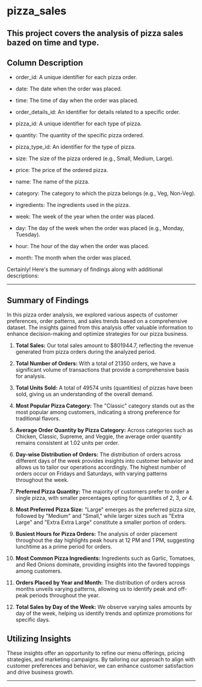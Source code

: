  # pizza_sales

## This project covers the analysis of pizza sales bazed on time and type.

## Column Description
- order_id: A unique identifier for each pizza order.

- date: The date when the order was placed.

- time: The time of day when the order was placed.
    
- order_details_id: An identifier for details related to a specific order.

- pizza_id: A unique identifier for each type of pizza.
    
- quantity: The quantity of the specific pizza ordered.

- pizza_type_id: An identifier for the type of pizza.

- size: The size of the pizza ordered (e.g., Small, Medium, Large).

- price: The price of the ordered pizza.

- name: The name of the pizza.

- category: The category to which the pizza belongs (e.g., Veg, Non-Veg).

- ingredients: The ingredients used in the pizza.

- week: The week of the year when the order was placed.

- day: The day of the week when the order was placed (e.g., Monday, Tuesday).

- hour: The hour of the day when the order was placed.

- month: The month when the order was placed.




Certainly! Here's the summary of findings along with additional descriptions:

---

## Summary of Findings

In this pizza order analysis, we explored various aspects of customer preferences, order patterns, and sales trends based on a comprehensive dataset. The insights gained from this analysis offer valuable information to enhance decision-making and optimize strategies for our pizza business.

1. **Total Sales:** Our total sales amount to $801944.7, reflecting the revenue generated from pizza orders during the analyzed period.

2. **Total Number of Orders:** With a total of 21350 orders, we have a significant volume of transactions that provide a comprehensive basis for analysis.

3. **Total Units Sold:** A total of 49574 units (quantities) of pizzas have been sold, giving us an understanding of the overall demand.

4. **Most Popular Pizza Category:** The "Classic" category stands out as the most popular among customers, indicating a strong preference for traditional flavors.

5. **Average Order Quantity by Pizza Category:** Across categories such as Chicken, Classic, Supreme, and Veggie, the average order quantity remains consistent at 1.02 units per order.

6. **Day-wise Distribution of Orders:** The distribution of orders across different days of the week provides insights into customer behavior and allows us to tailor our operations accordingly. The highest number of orders occur on Fridays and Saturdays, with varying patterns throughout the week.

7. **Preferred Pizza Quantity:** The majority of customers prefer to order a single pizza, with smaller percentages opting for quantities of 2, 3, or 4.

8. **Most Preferred Pizza Size:** "Large" emerges as the preferred pizza size, followed by "Medium" and "Small," while larger sizes such as "Extra Large" and "Extra Extra Large" constitute a smaller portion of orders.

9. **Busiest Hours for Pizza Orders:** The analysis of order placement throughout the day highlights peak hours at 12 PM and 1 PM, suggesting lunchtime as a prime period for orders.

10. **Most Common Pizza Ingredients:** Ingredients such as Garlic, Tomatoes, and Red Onions dominate, providing insights into the favored toppings among customers.

11. **Orders Placed by Year and Month:** The distribution of orders across months unveils varying patterns, allowing us to identify peak and off-peak periods throughout the year.

12. **Total Sales by Day of the Week:** We observe varying sales amounts by day of the week, helping us identify trends and optimize promotions for specific days.

## Utilizing Insights

These insights offer an opportunity to refine our menu offerings, pricing strategies, and marketing campaigns. By tailoring our approach to align with customer preferences and behavior, we can enhance customer satisfaction and drive business growth.

---
